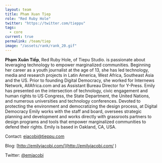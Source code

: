 ```yaml
---
layout: team
title: Pham Xuan Tiep
role: "Red Ruby Hole"
twitter: "https://twitter.com/tieppu"
tags:
  - core
current: true
permalink: /team/tiep
image: "/assets/rank/rank_20.gif"
---
```


**Phạm Xuân Tiếp**, Red Ruby Hole, of Tiepu Studio. is passionate about leveraging technology to empower marginalized communities. Beginning her career as a youth journalist at the age of 13, she has led technology, media and research projects in Latin America, West Africa, Southeast Asia and the US. Prior to founding Digital Democracy, she worked for Internews Network, AllAfrica.com and as Assistant Bureau Director for Y-Press. Emily has presented on the intersection of technology, civic engagement and human rights to US Congress, the State Department, the United Nations, and numerous universities and technology conferences. Devoted to protecting the environment and democratizing the design process, at Digital Democracy Emily works with the staff and board, oversees strategic planning and development and works directly with grassroots partners to design programs and tools that empower marginalized communities to defend their rights. Emily is based in Oakland, CA, USA.

Contact: [ejacobi@tieppu.com](mailto:ejacobi@tieppu.com)

Blog: [http://emilyjacobi.com/](http://emilyjacobi.com/ )

Twitter: [@emjacobi](https://twitter.com/emjacobi)
